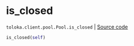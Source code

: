 # is_closed
`toloka.client.pool.Pool.is_closed` | [Source code](https://github.com/Toloka/toloka-kit/blob/v1.1.4/src/client/pool/__init__.py#L251)

```python
is_closed(self)
```

